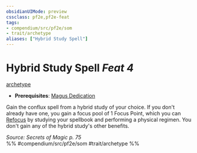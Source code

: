 ```yaml
---
obsidianUIMode: preview
cssclass: pf2e,pf2e-feat
tags:
- compendium/src/pf2e/som
- trait/archetype
aliases: ["Hybrid Study Spell"]
---
```

# Hybrid Study Spell  *Feat 4*  
[archetype](../../Rules/traits/archetype.md)  

- **Prerequisites**: [Magus Dedication](magus-dedication-som.md)

Gain the conflux spell from a hybrid study of your choice. If you don't already have one, you gain a focus pool of 1 Focus Point, which you can [Refocus](../../Rules/actions/refocus.md) by studying your spellbook and performing a physical regimen. You don't gain any of the hybrid study's other benefits.

*Source: Secrets of Magic p. 75*  
%% #compendium/src/pf2e/som #trait/archetype %%